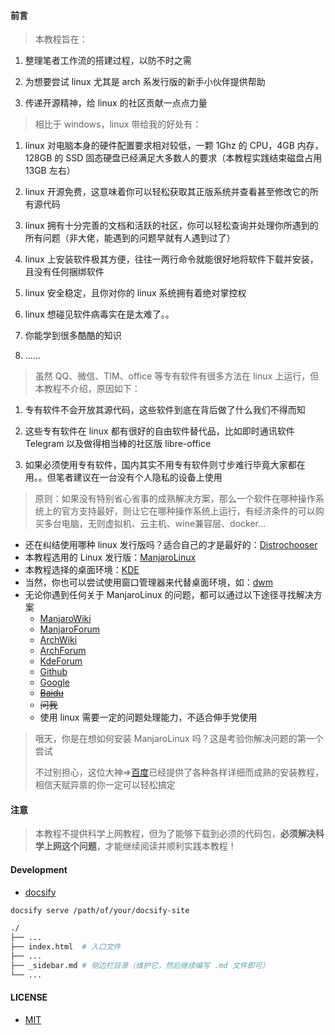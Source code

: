 #### 前言

> 本教程旨在：

1. 整理笔者工作流的搭建过程，以防不时之需

2. 为想要尝试 linux 尤其是 arch 系发行版的新手小伙伴提供帮助

3. 传递开源精神，给 linux 的社区贡献一点点力量

> 相比于 windows，linux 带给我的好处有：

1. linux 对电脑本身的硬件配置要求相对较低，一颗 1Ghz 的 CPU，4GB 内存，128GB 的 SSD 固态硬盘已经满足大多数人的要求（本教程实践结束磁盘占用 13GB 左右）

2. linux 开源免费，这意味着你可以轻松获取其正版系统并查看甚至修改它的所有源代码

3. linux 拥有十分完善的文档和活跃的社区，你可以轻松查询并处理你所遇到的所有问题（非大佬，能遇到的问题早就有人遇到过了）

4. linux 上安装软件极其方便，往往一两行命令就能很好地将软件下载并安装，且没有任何捆绑软件

5. linux 安全稳定，且你对你的 linux 系统拥有着绝对掌控权

6. linux 想碰见软件病毒实在是太难了。。

7. 你能学到很多酷酷的知识

8. ……

> 虽然 QQ、微信、TIM、office 等专有软件有很多方法在 linux 上运行，但本教程不介绍，原因如下：

1. 专有软件不会开放其源代码，这些软件到底在背后做了什么我们不得而知

2. 这些专有软件在 linux 都有很好的自由软件替代品，比如即时通讯软件 Telegram 以及做得相当棒的社区版 libre-office

3. 如果必须使用专有软件，国内其实不用专有软件则寸步难行毕竟大家都在用。。但笔者建议在一台没有个人隐私的设备上使用

> 原则：如果没有特别省心省事的成熟解决方案，那么一个软件在哪种操作系统上的官方支持最好，则让它在哪种操作系统上运行，有经济条件的可以购买多台电脑，无则虚拟机、云主机、wine兼容层、docker...

- 还在纠结使用哪种 linux 发行版吗？适合自己的才是最好的：[Distrochooser](https://distrochooser.de/)
- 本教程选用的 Linux 发行版：[ManjaroLinux](https://manjaro.org/)
- 本教程选择的桌面环境：[KDE](https://kde.org/)
- 当然，你也可以尝试使用窗口管理器来代替桌面环境，如：[dwm](http://dwm.suckless.org/)
- 无论你遇到任何关于 ManjaroLinux 的问题，都可以通过以下途径寻找解决方案
  - [ManjaroWiki](https://wiki.manjaro.org/index.php/Main_Page)
  - [ManjaroForum](https://forum.manjaro.org/)
  - [ArchWiki](https://wiki.archlinux.org/)
  - [ArchForum](https://bbs.archlinux.org/)
  - [KdeForum](https://forum.kde.org/)
  - [Github](https://github.com/)
  - [Google](https://www.google.com)
  - ~~[Baidu](https://www.baidu.com/)~~
  - ~~问我~~
  - 使用 linux 需要一定的问题处理能力，不适合伸手党使用

> 哦天，你是在想如何安装 ManjaroLinux 吗？这是考验你解决问题的第一个尝试
>
> 不过别担心，这位大神=>[百度](https:///www.baidu.com/)已经提供了各种各样详细而成熟的安装教程，相信天赋异禀的你一定可以轻松搞定

#### 注意

> 本教程不提供科学上网教程，但为了能够下载到必须的代码包，**必须解决科学上网这个问题**，才能继续阅读并顺利实践本教程！

#### Development

- [docsify](https://docsify.js.org/#/)

```bash
docsify serve /path/of/your/docsify-site
```

```bash
./
├── ...
├── index.html  # 入口文件
├── ...
├── _sidebar.md # 侧边栏目录（维护它，然后继续编写 .md 文件即可）
└── ...
```

#### LICENSE

- [MIT](https://github.com/Brannua/manjaro-tutorial/blob/master/LICENSE)
